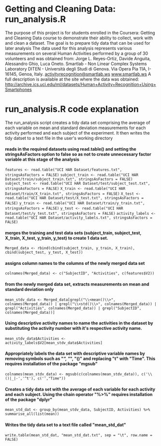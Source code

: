 # Getting and Cleaning Data: run_analysis.R

The purpose of this project is for students enrolled in the Coursera: Getting and Cleaning Data course to demonstrate their ability to collect, work with and clean a dataset. The goal is to prepare tidy data that can be used for later analysis
The data used for this analysis represents various measurements on several Human Activities performed by a group of 30 volunteers and was obtained from: 
Jorge L. Reyes-Ortiz, Davide Anguita, Alessandro Ghio, Luca Oneto.
Smartlab - Non Linear Complex Systems Laboratory
DITEN - Università degli Studi di Genova.
Via Opera Pia 11A, I-16145, Genoa, Italy.
activityrecognition@smartlab.ws
www.smartlab.ws
A full description is available at the site where the data was obtained:
http://archive.ics.uci.edu/ml/datasets/Human+Activity+Recognition+Using+Smartphones


# run_analysis.R code explanation
The run_analysis script creates a tidy data set comprising the average of each variable on mean and standard deviation measurements for each activity performed and each subject of the experiment. It then writes the tidy datset to a text file in the user's working directory

#### reads in the required datasets using read.table() and setting the stringsAsFactors option to false so as not to create unnecessary factor variable at this stage of the analysis
  `features <- read.table("UCI HAR Dataset/features.txt", stringsAsFactors = FALSE)`
  `subject_train <- read.table("UCI HAR Dataset/train/subject_train.txt", stringsAsFactors = FALSE)`
  `subject_test <- read.table("UCI HAR Dataset/test/subject_test.txt", stringsAsFactors = FALSE)`
  `X_train <- read.table("UCI HAR Dataset/train/X_train.txt", stringsAsFactors = FALSE)`
  `X_test <- read.table("UCI HAR Dataset/test/X_test.txt", stringsAsFactors = FALSE)`
  `y_train <- read.table("UCI HAR Dataset/train/y_train.txt", stringsAsFactors = FALSE)`
  `y_test <- read.table("UCI HAR Dataset/test/y_test.txt", stringsAsFactors = FALSE)`
  `activity_labels <- read.table("UCI HAR Dataset/activity_labels.txt", stringsAsFactors = FALSE)`

#### merges the training and test data sets (subject_train, subject_test, X_train, X_test, y_train, y_test) to create 1 data set.
  `Merged_data <- rbind(cbind(subject_train, y_train, X_train), cbind(subject_test, y_test, X_test))`

#### assigns column names to the columns of the newly merged data set
 `colnames(Merged_data) <- c("SubjectID", "Activities", c(features$V2))`

#### from the newly merged data set, extracts measurements on mean and standard deviation only
 `mean_stdv_data <- Merged_data[grepl("\\<mean()\\>", colnames(Merged_data)) | grepl("\\<std()\\>", colnames(Merged_data)) |  grepl("Activities", colnames(Merged_data)) | grepl("SubjectID", colnames(Merged_data))]`

#### Using descriptive activity names to name the activities in the dataset by substituting the activity number with it's respective activity name. 
 `mean_stdv_data$Activities <- activity_labels$V2[mean_stdv_data$Activities]`

#### Appropriately labels the data set with descriptive variable names by removing symbols such as "_", "_", "()" and replacing "t" with "Time". This requires installation of the package "mgsub"
 `colnames(mean_stdv_data) <- mgsub(c(colnames(mean_stdv_data)), c('\\()|_|-','^t'), c('',"Time"))`

#### Creates a tidy data set with the average of each variable for each activity and each subject. Using the chain operator "%>%" requires installation of the package "dplyr"
 `mean_std_dat <- group_by(mean_stdv_data, SubjectID, Activities) %>% 
  summarise_all(list(mean))`

#### Writes the tidy data set to a text file called "mean_std_dat"
 `write.table(mean_std_dat, "mean_std_dat.txt", sep = "\t", row.name = FALSE)`
